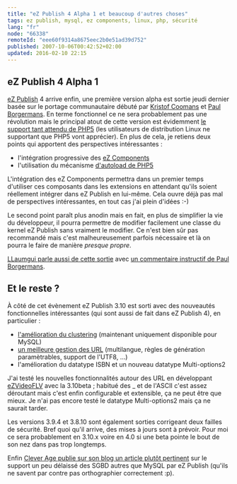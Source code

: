 ```yaml
---
title: "eZ Publish 4 Alpha 1 et beaucoup d'autres choses"
tags: ez publish, mysql, ez components, linux, php, sécurité
lang: "fr"
node: "66338"
remoteId: "eee60f9314a8675eec2b0e51ad39d752"
published: 2007-10-06T00:42:52+02:00
updated: 2016-02-10 22:15
---
```


## eZ Publish 4 Alpha 1


[eZ Publish](/tag/ez-publish) 4 arrive enfin, une première version alpha est
sortie jeudi dernier basée sur le portage
communautaire débuté par
[Kristof Coomans](http://blog.coomanskristof.be/) et [Paul
Borgermans](http://walhalla.wordpress.com/). En terme fonctionnel ce ne sera
probablement pas une révolution mais le principal atout de cette version est
évidemment [le support tant attendu de PHP5](/post/ez-publish-et-php5) (les
utilisateurs de distribution Linux ne supportant que PHP5 vont apprécier). En
plus de cela, je retiens deux points qui apportent des perspectives
intéressantes&nbsp;:

* l'intégration progressive des [eZ Components](/tag/ez-components)
* l'utilisation du mécanisme [d'autoload de PHP5](http://fr.php.net/autoload)


L'intégration des eZ Components permettra dans un premier temps d'utiliser ces
composants dans les extensions en attendant qu'ils soient réellement intégrer
dans eZ Publish en lui-même. Cela ouvre déjà pas mal de perspectives
intéressantes, en tout cas j'ai plein d'idées :-)


Le second point paraît plus anodin mais en fait, en plus de simplifier la vie du
développeur, il pourra permettre de modifier facilement une classe du kernel eZ
Publish sans vraiment le modifier. Ce n'est bien sûr pas recommandé mais c'est
malheureusement parfois nécessaire et là on pourra le faire de manière *presque
propre*.


[LLaumgui parle aussi de cette
sortie](http://blog.kulakowski.fr/post/ez-publish-40-alpha-1-support-du-php5) avec
[un commentaire instructif de Paul
Borgermans](http://blog.kulakowski.fr/post/ez-publish-40-alpha-1-support-du-php5#c4642).


## Et le reste ?


À côté de cet évènement eZ Publish 3.10 est sorti avec des nouveautés
fonctionnelles intéressantes (qui sont aussi de fait dans eZ Publish 4), en
particulier :

* [l'amélioration du
  clustering](https://github.com/ezsystems/ezpublish-legacy/blob/master/doc/features/3.10/cluster_enhancement.txt)
  (maintenant uniquement disponible pour MySQL)
* [un meilleure gestion des
  URL](https://github.com/ezsystems/ezpublish-legacy/blob/master/doc/features/3.10/multilingual_support_for_urlalias.txt)
  (multilangue, règles de génération paramètrables, support de l'UTF8, ...)
* l'amélioration du datatype ISBN et un nouveau datatype Multi-options2

J'ai testé les nouvelles fonctionnalités autour des URL en développant
[eZVideoFLV](/post/video-flv-datatype-extension) avec la 3.10beta ; habitué des
_ et de l'ASCII c'est assez déroutant mais c'est enfin configurable et
extensible, ça ne peut être que mieux. Je n'ai pas encore testé le datatype
Multi-options2 mais ça ne saurait tarder.


Les versions 3.9.4 et 3.8.10 sont également sorties corrigeant deux failles de
sécurité. Bref quoi qu'il arrive, des mises à jours sont à prévoir. Pour moi ce
sera probablement en 3.10.x voire en 4.0 si une beta pointe le bout de son nez
dans pas trop longtemps.


Enfin [Clever Age publie sur son blog un article plutôt
pertinent](http://blog.clever-age.com/fr/2007/10/05/ez-publish-et-mysql-un-couple-inseparable/)
sur le support un peu délaissé des SGBD autres que MySQL par eZ Publish (qu'ils
ne savent par contre pas orthographier correctement :p).
